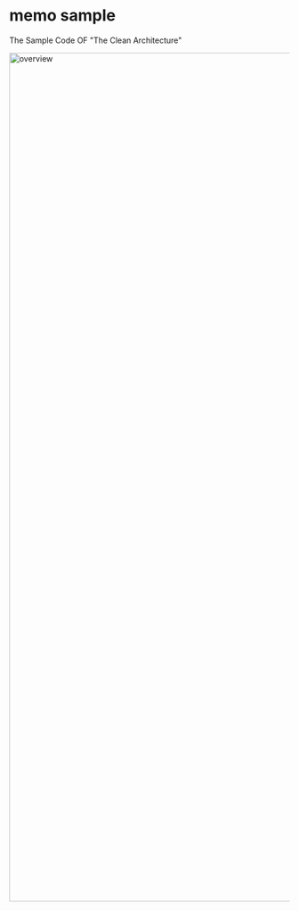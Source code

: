 # memo sample

The Sample Code OF "The Clean Architecture"

<img width="1522" alt="overview" src="https://user-images.githubusercontent.com/301822/49685224-38319200-fb23-11e8-8439-48a92ddd5795.png">

